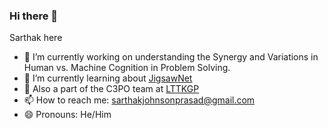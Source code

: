 ### Hi there 👋

Sarthak here

- 🔭 I’m currently working on understanding the Synergy and Variations in Human vs. Machine Cognition in Problem Solving.
- 🌱 I’m currently learning about [JigsawNet](https://arxiv.org/pdf/1809.04137.pdf)
- :cowboy_hat_face: Also a part of the C3PO team at [LTTKGP](https://github.com/lttkgp)
- 📫 How to reach me: sarthakjohnsonprasad@gmail.com
- 😄 Pronouns: He/Him
